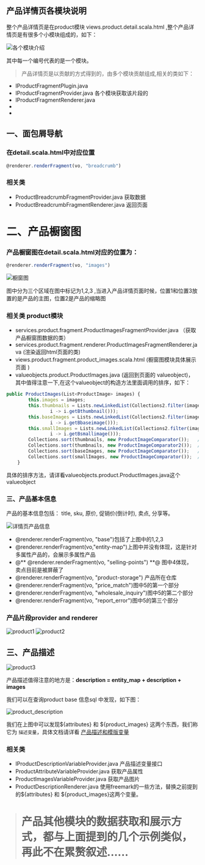 
  **产品详情页各模块说明**
-------------

整个产品详情页是在product模块 views.product.detail.scala.html ,整个产品详情页是有很多个小模块组成的，如下：

![各个模块介绍](http://192.168.7.15:10080/uploads/tomtopwebsite/tomtopwebsite/35a8bf2e54/%E5%90%84%E4%B8%AA%E6%A8%A1%E5%9D%97%E4%BB%8B%E7%BB%8D.png)

其中每一个编号代表的是一个模块。

> 产品详情页是以贡献的方式得到的，由多个模块贡献组成,相关的类如下：
* IProductFragmentPlugin.java    
* IProductFragmentProvider.java   各个模块获取该片段的
* IProductFragmentRenderer.java
* 
* 


## 一、**面包屑导航**
### 在detail.scala.html中对应位置
```javascript
@renderer.renderFragment(vo, "breadcrumb")
```
### **相关类**
* ProductBreadcrumbFragmentProvider.java  获取数据
* ProductBreadcrumbFragmentRenderer.java  返回页面


# **二、产品橱窗图**
### 产品橱窗图在detail.scala.html对应的位置为：
```javascript
@renderer.renderFragment(vo, "images")
```

![橱窗图](http://192.168.7.15:10080/uploads/tomtopwebsite/tomtopwebsite/805f35bc26/%E6%A9%B1%E7%AA%97%E5%9B%BE.jpg)

图中分为三个区域在图中标记为1,2,3 ,当进入产品详情页面时候，位置1和位置3放置的是产品的主图，位置2是产品的缩略图

### 相关类 product模块 
* services.product.fragment.ProductImagesFragmentProvider.java （获取产品橱窗图数据的类）
* services.product.fragment.renderer.ProductImagesFragmentRenderer.java (渲染返回html页面的类)
* views.product.fragment.product_images.scala.html (橱窗图模块具体展示页面 )
* valueobjects.product.ProductImages.java (返回到页面的 valueobject)，其中值得注意一下,在这个valueobject的构造方法里面调用的排序，如下：

```javascript
public ProductImages(List<ProductImage> images) {
		this.images = images;
		this.thumbnails = Lists.newLinkedList(Collections2.filter(images,
				i -> i.getBthumbnail()));
		this.baseImages = Lists.newLinkedList(Collections2.filter(images,
				i -> i.getBbaseimage()));
		this.smallImages = Lists.newLinkedList(Collections2.filter(images,
				i -> i.getBsmallimage()));
		Collections.sort(thumbnails, new ProductImageComparator());   //缩略图第一次排序
		Collections.sort(thumbnails, new ProductImageComparator2());  //缩略图第二次排序
		Collections.sort(baseImages, new ProductImageComparator());   //根据主图排序
		Collections.sort(smallImages, new ProductImageComparator());  //根据小图排序
	}
```
具体的排序方法，请详看valueobjects.product.ProductImages.java这个valueobject


### **三、产品基本信息**

产品的基本信息包括： title, sku, 原价, 促销价(倒计时), 卖点, 分享等。

![详情页产品信息](http://192.168.7.15:10080/uploads/tomtopwebsite/tomtopwebsite/49f37b63f8/%E8%AF%A6%E6%83%85%E9%A1%B5%E4%BA%A7%E5%93%81%E4%BF%A1%E6%81%AF.png)

* @renderer.renderFragment(vo, "base")包括了上图中的1,2,3
* @renderer.renderFragment(vo,"entity-map")上图中并没有体现，这是针对多属性产品的，会展示多属性产品
* @** @renderer.renderFragment(vo, "selling-points") **@    图中4体现， 卖点目前是被屏蔽了
* @renderer.renderFragment(vo, "product-storage")  产品所在仓库
* @renderer.renderFragment(vo, "price_match")图中5的第一个部分
* @renderer.renderFragment(vo, "wholesale_inquiry")图中5的第二个部分
* @renderer.renderFragment(vo, "report_error")图中5的第三个部分
				

### **产品片段provider and renderer**

![product1](http://192.168.7.15:10080/uploads/tomtopwebsite/tomtopwebsite/0d7655b27d/product1.png)
![product2](http://192.168.7.15:10080/uploads/tomtopwebsite/tomtopwebsite/472b3ff970/product2.png)


## **三、产品描述**

![product3](http://192.168.7.15:10080/uploads/tomtopwebsite/tomtopwebsite/9d773a8b94/product3.png)

产品描述值得注意的地方是：**description = entity_map + description + images**

我们可以在查询product base 信息sql 中发现，如下图：

![product_description](http://192.168.7.15:10080/uploads/tomtopwebsite/tomtopwebsite/496899f81d/product_description.png)

我们在上图中可以发现${attributes} 和 ${product_images} 这两个东西，我们称它为 `描述变量`，具体文档请详看 [产品描述和模版变量](product-detail-variables) 

### **相关类**
* IProductDescriptionVariableProvider.java  产品描述变量接口
* ProductAttributeVariableProvider.java    获取产品属性
* ProductImagesVariableProvider.java       获取产品图片
* ProductDescriptionRenderer.java          使用freemark的一些方法，替换之前提到的${attributes} 和 ${product_images}这两个变量。


>  # **产品其他模块的数据获取和展示方式，都与上面提到的几个示例类似，再此不在累赘叙述......**
